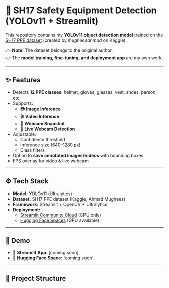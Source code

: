 # 🦺 SH17 Safety Equipment Detection (YOLOv11 + Streamlit)

This repository contains my **YOLOv11 object detection model** trained on the 
[SH17 PPE dataset](https://www.kaggle.com/datasets/mugheesahmad/sh17-dataset-for-ppe-detection) 
(created by *mugheesahmad* on Kaggle).  

👉 **Note:** The dataset belongs to the original author.  
👉 The **model training, fine-tuning, and deployment app** are my own work.

---

## ✨ Features
- Detects **12 PPE classes**: helmet, gloves, glasses, vest, shoes, person, etc.
- Supports:
  - 📷 **Image Inference**
  - 🎬 **Video Inference**
  - 📸 **Webcam Snapshot**
  - 🔴 **Live Webcam Detection**
- Adjustable:
  - Confidence threshold
  - Inference size (640–1280 px)
  - Class filters
- Option to **save annotated images/videos** with bounding boxes
- FPS overlay for video & live webcam

---

## ⚙️ Tech Stack
- **Model:** YOLOv11 (Ultralytics)
- **Dataset:** SH17 PPE dataset (Kaggle, Ahmad Mughees)
- **Framework:** Streamlit + OpenCV + Ultralytics
- **Deployment:** 
  - [Streamlit Community Cloud](https://share.streamlit.io) (CPU only)  
  - [Hugging Face Spaces](https://huggingface.co/spaces) (GPU available)

---

## 🚀 Demo
- 🔗 **Streamlit App**: [coming soon]  
- 🔗 **Hugging Face Space**: [coming soon]  

---

## 📂 Project Structure
